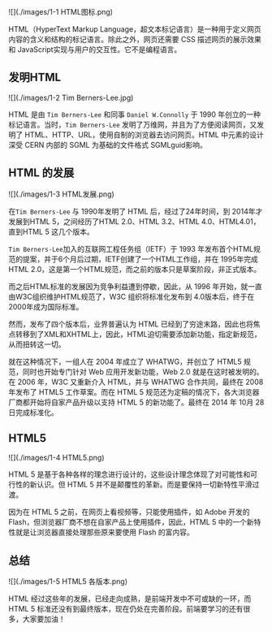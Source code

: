 ![](./images/1-1 HTML图标.png)

HTML（HyperText Markup Language，超文本标记语言）是一种用于定义网页内容的含义和结构的标记语言。除此之外，网页还需要 CSS 描述网页的展示效果和 JavaScript实现与用户的交互性。它不是编程语言。

## 发明HTML

![](./images/1-2 Tim Berners-Lee.jpg)

HTML 是由 `Tim Berners-Lee` 和同事 `Daniel W.Connolly` 于 1990 年创立的一种标记语言。当时，`Tim Berners-Lee` 发明了万维网，并且为了方便阅读网页，又发明了 HTML、HTTP、URL，使用自制的浏览器去访问网页。HTML 中元素的设计深受 CERN 内部的 SGML 为基础的文件格式 SGMLguid影响。

## HTML 的发展

![](./images/1-3 HTML发展.png)

在`Tim Berners-Lee` 与 1990年发明了 HTML 后，经过了24年时间，到 2014年才发展到HTML 5，之间经历了HTML 2.0、HTML 3.2、HTML 4.0、HTML4.01，直到HTML 5 这几个版本。

`Tim Berners-Lee`加入的互联网工程任务组（IETF）于 1993 年发布首个HTML规范的提案，并于6个月后过期，IETF创建了一个HTML工作组，并在 1995年完成 HTML 2.0，这是第一个HTML规范，而之前的版本只是草案阶段，非正式版本。

而之后HTML标准的发展因为竞争利益遭到停歇，因此，从 1996 年开始，就一直由W3C组织维护HTML规范了，W3C 组织将标准化发布到 4.0版本后，终于在 2000年成为国际标准。

然而，发布了四个版本后，业界普遍认为 HTML 已经到了穷途末路，因此也将焦点转移到了XML和XHTML上，因此，HTML迫切需要添加新功能，指定新规范，从而扭转这一切。

就在这种情况下，一组人在 2004 年成立了 WHATWG，并创立了 HTML5 规范，同时也开始专门针对 Web 应用开发新功能，Web 2.0 就是在这时被发明的。在 2006 年，W3C 又重新介入 HTML，并与 WHATWG 合作共同，最终在 2008 年发布了 HTML5 工作草案。而在 HTML 5 规范还为定稿的情况下，各大浏览器厂商都开始将自家产品升级以支持 HTML 5 的新功能了。最终在 2014 年 10月 28 日完成标准化。


## HTML5

![](./images/1-4 HTML5.png)

HTML 5 是基于各种各样的理念进行设计的，这些设计理念体现了对可能性和可行性的新认识。但 HTML 5 并不是颠覆性的革新。而是要保持一切新特性平滑过渡。

因为在 HTML 5 之前，在网页上看视频等，只能使用插件，如 Adobe 开发的 Flash，但浏览器厂商不想在自家产品上使用插件，因此，HTML 5 中的一个新特性就是让浏览器直接处理那些原来要使用 Flash 的富内容。

## 总结

![](./images/1-5 HTML5 各版本.png)

HTML 经过这些年的发展，已经走向成熟，是前端开发中不可或缺的一环，而 HTML 5 标准还没有到最终版本，现在仍处在完善阶段。前端要学习的还有很多，大家要加油！